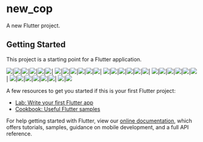 # new_cop

A new Flutter project.

## Getting Started

This project is a starting point for a Flutter application.

![](cop_app/1.jpg)|![](cop_app/2.jpg)|![](cop_app/3.jpg)|![](cop_app/4.jpg)|![](cop_app/5.jpg)|![](cop_app/6.jpg)|
![](cop_app/7.jpg)|![](cop_app/8.jpg)|![](cop_app/9.jpg)|![](cop_app/10.jpg)|![](cop_app/11.jpg)|![](cop_app/12.jpg)|
![](cop_app/13.jpg)|![](cop_app/14.jpg)|![](cop_app/15.jpg)|![](cop_app/16.jpg)|![](cop_app/17.jpg)|![](cop_app/18.jpg)|
![](cop_app/19.jpg)|![](cop_app/20.jpg)|![](cop_app/21.jpg)|![](cop_app/22.jpg)|![](cop_app/23.jpg)|![](cop_app/24.jpg)|
![](cop_app/25.jpg)|![](cop_app/26.jpg)|![](cop_app/27.jpg)|![](cop_app/28.jpg)|![](cop_app/29.jpg)|![](cop_app/30.jpg)|
![](cop_app/31.jpg)|![](cop_app/32.jpg)


        

A few resources to get you started if this is your first Flutter project:

- [Lab: Write your first Flutter app](https://flutter.dev/docs/get-started/codelab)
- [Cookbook: Useful Flutter samples](https://flutter.dev/docs/cookbook)

For help getting started with Flutter, view our
[online documentation](https://flutter.dev/docs), which offers tutorials,
samples, guidance on mobile development, and a full API reference.
